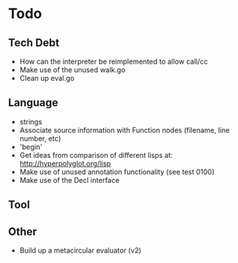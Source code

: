 # Todo

## Tech Debt

- How can the interpreter be reimplemented to allow call/cc
- Make use of the unused walk.go
- Clean up eval.go

## Language

- strings
- Associate source information with Function nodes (filename, line number, etc)
- 'begin'
- Get ideas from comparison of different lisps at: http://hyperpolyglot.org/lisp
- Make use of unused annotation functionality (see test 0100)
- Make use of the Decl interface

## Tool

## Other

- Build up a metacircular evaluator (v2)
